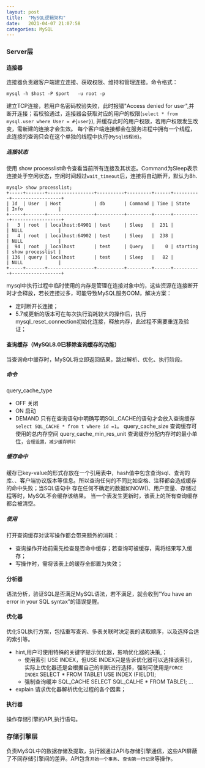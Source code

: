 ```yaml
---
layout: post
title:  "MySQL逻辑架构"
date:   2021-04-07 21:07:58
categories: MySQL
---
```


### Server层

#### 连接器

连接器负责跟客户端建立连接、获取权限、维持和管理连接。命令格式：
```
mysql -h $host -P $port   -u root -p
```
建立TCP连接，若用户名密码校验失败，此时报错"Access denied for user",并断开连接；若校验通过，连接器会获取对应的用户的权限(`select * from mysql.user where User = #{user}`),
并缓存此时的用户权限，若用户权限发生改变，需新建的连接才会生效。
每个客户端连接都会在服务进程中拥有一个线程，此连接的查询只会在这个单独的线程中执行(`MySql线程池`)。

##### 连接状态
使用 show processlist命令查看当前所有连接及其状态。Command为Sleep表示连接处于空闲状态，空闲时间超过`wait_timeout`后，连接将自动断开，默认为8h.
```
mysql> show processlist;
+-----+-------+-----------------+----------+---------+------+----------+------------------+
| Id  | User  | Host            | db       | Command | Time | State    | Info             |
+-----+-------+-----------------+----------+---------+------+----------+------------------+
|   3 | root  | localhost:64901 | test     | Sleep   |  231 |          | NULL             |
|   4 | root  | localhost:64902 | test     | Sleep   |  238 |          | NULL             |
|  94 | root  | localhost       | test     | Query   |    0 | starting | show processlist |
| 136 | query | localhost       | test     | Sleep   |   82 |          | NULL             |
+-----+-------+-----------------+----------+---------+------+----------+------------------+

```
mysql中执行过程中临时使用的内存是管理在连接对象中的，这些资源在连接断开时才会释放，若长连接过多，可能导致MySQL服务OOM，解决方案：
* 定时断开长连接；
* 5.7或更新的版本可在每次执行消耗较大的操作后，执行mysql_reset_connection初始化连接，释放内存，此过程不需要重连及验证；

#### 查询缓存（MySQL8.0已移除查询缓存的功能）

当查询命中缓存时，MySQL将立即返回结果，跳过解析、优化、执行阶段。
##### 命令
query_cache_type
* OFF 关闭
* ON  启动
* DEMAND  只有在查询语句中明确写明SQL_CACHE的语句才会放入查询缓存`select SQL_CACHE * from t where id =1`。
query_cache_size  查询缓存可使用的总内存空间
query_cache_min_res_unit  查询缓存分配内存时的最小单位，`合理设置，减少缓存碎片`

##### 缓存命中
缓存已key-value的形式存放在一个引用表中，hash值中包含查询sql、查询的库、、客户端协议版本等信息。所以查询任何的不同比如空格、注释都会造成缓存的命中失败；当SQL语句中
存在任何不确定的数据如NOW()、用户变量、存储过程等时，MySQL不会缓存该结果。
当一个表发生更新时，该表上的所有查询缓存都会被清空。

##### 使用

打开查询缓存对读写操作都会带来额外的消耗：
* 查询操作开始前需先检查是否命中缓存；若查询可被缓存，需将结果写入缓存；
* 写操作时，需将该表上的缓存全部置为失效；

#### 分析器
语法分析，验证SQL是否满足MySQL语法，若不满足，就会收到“You have an error in your SQL syntax”的错误提醒。

#### 优化器
优化SQL执行方案，包括重写查询、多表关联时决定表的读取顺序，以及选择合适的索引等。
* hint,用户可使用特殊的关键字提示优化器，影响优化器的决策,；
    * 使用索引 USE INDEX，但USE INDEX只是告诉优化器可以选择该索引，实际上优化器还是会根据自己的判断进行选择，强制可使用是`FORCE INDEX`
      SELECT * FROM TABLE1 USE INDEX (FIELD1);
    * 强制查询缓冲 SQL_CACHE
      SELECT SQL_CALHE * FROM TABLE1;
      ... 
* explain 请求优化器解析优化过程的各个因素；

#### 执行器
操作存储引擎的API,执行语句。

### 存储引擎层
负责MySQL中的数据存储及提取，执行器通过API与存储引擎通信，这些API屏蔽了不同存储引擎间的差异。API包含`开始一个事务`、`查询第一行记录`等操作。


